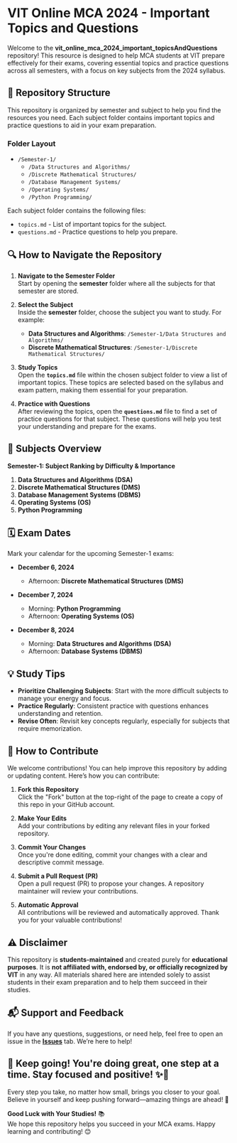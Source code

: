 # VIT Online MCA 2024 - Important Topics and Questions

Welcome to the **vit_online_mca_2024_important_topicsAndQuestions** repository! This resource is designed to help MCA students at VIT prepare effectively for their exams, covering essential topics and practice questions across all semesters, with a focus on key subjects from the 2024 syllabus.

## 📂 Repository Structure

This repository is organized by semester and subject to help you find the resources you need. Each subject folder contains important topics and practice questions to aid in your exam preparation.

### Folder Layout

- `/Semester-1/`
    - `/Data Structures and Algorithms/`
    - `/Discrete Mathematical Structures/`
    - `/Database Management Systems/`
    - `/Operating Systems/`
    - `/Python Programming/`

Each subject folder contains the following files:

- `topics.md` - List of important topics for the subject.
- `questions.md` - Practice questions to help you prepare.

## 🔍 How to Navigate the Repository

1. **Navigate to the Semester Folder**  
   Start by opening the **semester** folder where all the subjects for that semester are stored.

2. **Select the Subject**  
   Inside the **semester** folder, choose the subject you want to study. For example:
   - **Data Structures and Algorithms**: `/Semester-1/Data Structures and Algorithms/`
   - **Discrete Mathematical Structures**: `/Semester-1/Discrete Mathematical Structures/`

3. **Study Topics**  
   Open the **`topics.md`** file within the chosen subject folder to view a list of important topics. These topics are selected based on the syllabus and exam pattern, making them essential for your preparation.

4. **Practice with Questions**  
   After reviewing the topics, open the **`questions.md`** file to find a set of practice questions for that subject. These questions will help you test your understanding and prepare for the exams.

## 📘 Subjects Overview

**Semester-1: Subject Ranking by Difficulty & Importance**

1. **Data Structures and Algorithms (DSA)**
2. **Discrete Mathematical Structures (DMS)**
3. **Database Management Systems (DBMS)**
4. **Operating Systems (OS)**
5. **Python Programming**

## 🗓️ Exam Dates

Mark your calendar for the upcoming Semester-1 exams:

- **December 6, 2024**
  - Afternoon: **Discrete Mathematical Structures (DMS)**

- **December 7, 2024**
  - Morning: **Python Programming**
  - Afternoon: **Operating Systems (OS)**

- **December 8, 2024**
  - Morning: **Data Structures and Algorithms (DSA)**
  - Afternoon: **Database Systems (DBMS)**

## 💡 Study Tips

- **Prioritize Challenging Subjects**: Start with the more difficult subjects to manage your energy and focus.
- **Practice Regularly**: Consistent practice with questions enhances understanding and retention.
- **Revise Often**: Revisit key concepts regularly, especially for subjects that require memorization.

## 🔧 How to Contribute

We welcome contributions! You can help improve this repository by adding or updating content. Here’s how you can contribute:

1. **Fork this Repository**  
   Click the "Fork" button at the top-right of the page to create a copy of this repo in your GitHub account.

2. **Make Your Edits**  
   Add your contributions by editing any relevant files in your forked repository.

3. **Commit Your Changes**  
   Once you're done editing, commit your changes with a clear and descriptive commit message.

4. **Submit a Pull Request (PR)**  
   Open a pull request (PR) to propose your changes. A repository maintainer will review your contributions.

5. **Automatic Approval**  
   All contributions will be reviewed and automatically approved. Thank you for your valuable contributions!

## ⚠️ Disclaimer

This repository is **students-maintained** and created purely for **educational purposes**. It is **not affiliated with, endorsed by, or officially recognized by VIT** in any way. All materials shared here are intended solely to assist students in their exam preparation and to help them succeed in their studies.

## 📬 Support and Feedback

If you have any questions, suggestions, or need help, feel free to open an issue in the **[Issues](https://github.com/teja137/vit_online_mca_2024_important_topicsAndQuestions/issues)** tab. We’re here to help!

## 🌟 Keep going! You're doing great, one step at a time. Stay focused and positive! ✨💪

Every step you take, no matter how small, brings you closer to your goal. Believe in yourself and keep pushing forward—amazing things are ahead! 🚀

**Good Luck with Your Studies!** 📚  
We hope this repository helps you succeed in your MCA exams. Happy learning and contributing! 😊

